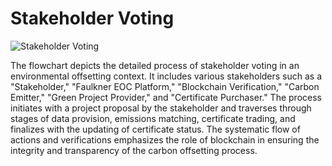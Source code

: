 # Stakeholder Voting

![Stakeholder Voting](Stakeholder_Voting.PNG)

The flowchart depicts the detailed process of stakeholder voting in an environmental offsetting context. It includes various stakeholders such as a "Stakeholder," "Faulkner EOC Platform," "Blockchain Verification," "Carbon Emitter," "Green Project Provider," and "Certificate Purchaser." The process initiates with a project proposal by the stakeholder and traverses through stages of data provision, emissions matching, certificate trading, and finalizes with the updating of certificate status. The systematic flow of actions and verifications emphasizes the role of blockchain in ensuring the integrity and transparency of the carbon offsetting process.
